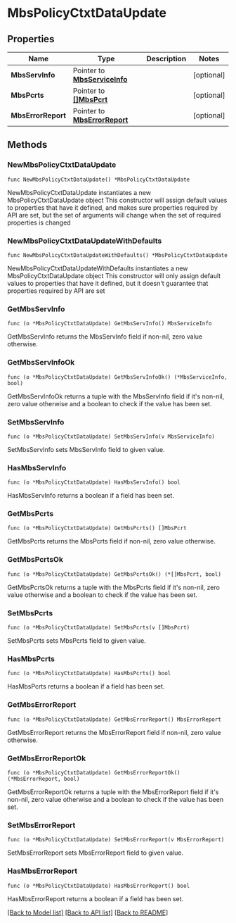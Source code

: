 # MbsPolicyCtxtDataUpdate

## Properties

Name | Type | Description | Notes
------------ | ------------- | ------------- | -------------
**MbsServInfo** | Pointer to [**MbsServiceInfo**](MbsServiceInfo.md) |  | [optional] 
**MbsPcrts** | Pointer to [**[]MbsPcrt**](MbsPcrt.md) |  | [optional] 
**MbsErrorReport** | Pointer to [**MbsErrorReport**](MbsErrorReport.md) |  | [optional] 

## Methods

### NewMbsPolicyCtxtDataUpdate

`func NewMbsPolicyCtxtDataUpdate() *MbsPolicyCtxtDataUpdate`

NewMbsPolicyCtxtDataUpdate instantiates a new MbsPolicyCtxtDataUpdate object
This constructor will assign default values to properties that have it defined,
and makes sure properties required by API are set, but the set of arguments
will change when the set of required properties is changed

### NewMbsPolicyCtxtDataUpdateWithDefaults

`func NewMbsPolicyCtxtDataUpdateWithDefaults() *MbsPolicyCtxtDataUpdate`

NewMbsPolicyCtxtDataUpdateWithDefaults instantiates a new MbsPolicyCtxtDataUpdate object
This constructor will only assign default values to properties that have it defined,
but it doesn't guarantee that properties required by API are set

### GetMbsServInfo

`func (o *MbsPolicyCtxtDataUpdate) GetMbsServInfo() MbsServiceInfo`

GetMbsServInfo returns the MbsServInfo field if non-nil, zero value otherwise.

### GetMbsServInfoOk

`func (o *MbsPolicyCtxtDataUpdate) GetMbsServInfoOk() (*MbsServiceInfo, bool)`

GetMbsServInfoOk returns a tuple with the MbsServInfo field if it's non-nil, zero value otherwise
and a boolean to check if the value has been set.

### SetMbsServInfo

`func (o *MbsPolicyCtxtDataUpdate) SetMbsServInfo(v MbsServiceInfo)`

SetMbsServInfo sets MbsServInfo field to given value.

### HasMbsServInfo

`func (o *MbsPolicyCtxtDataUpdate) HasMbsServInfo() bool`

HasMbsServInfo returns a boolean if a field has been set.

### GetMbsPcrts

`func (o *MbsPolicyCtxtDataUpdate) GetMbsPcrts() []MbsPcrt`

GetMbsPcrts returns the MbsPcrts field if non-nil, zero value otherwise.

### GetMbsPcrtsOk

`func (o *MbsPolicyCtxtDataUpdate) GetMbsPcrtsOk() (*[]MbsPcrt, bool)`

GetMbsPcrtsOk returns a tuple with the MbsPcrts field if it's non-nil, zero value otherwise
and a boolean to check if the value has been set.

### SetMbsPcrts

`func (o *MbsPolicyCtxtDataUpdate) SetMbsPcrts(v []MbsPcrt)`

SetMbsPcrts sets MbsPcrts field to given value.

### HasMbsPcrts

`func (o *MbsPolicyCtxtDataUpdate) HasMbsPcrts() bool`

HasMbsPcrts returns a boolean if a field has been set.

### GetMbsErrorReport

`func (o *MbsPolicyCtxtDataUpdate) GetMbsErrorReport() MbsErrorReport`

GetMbsErrorReport returns the MbsErrorReport field if non-nil, zero value otherwise.

### GetMbsErrorReportOk

`func (o *MbsPolicyCtxtDataUpdate) GetMbsErrorReportOk() (*MbsErrorReport, bool)`

GetMbsErrorReportOk returns a tuple with the MbsErrorReport field if it's non-nil, zero value otherwise
and a boolean to check if the value has been set.

### SetMbsErrorReport

`func (o *MbsPolicyCtxtDataUpdate) SetMbsErrorReport(v MbsErrorReport)`

SetMbsErrorReport sets MbsErrorReport field to given value.

### HasMbsErrorReport

`func (o *MbsPolicyCtxtDataUpdate) HasMbsErrorReport() bool`

HasMbsErrorReport returns a boolean if a field has been set.


[[Back to Model list]](../README.md#documentation-for-models) [[Back to API list]](../README.md#documentation-for-api-endpoints) [[Back to README]](../README.md)


